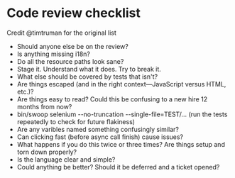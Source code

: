 Code review checklist
=====================

Credit @timtruman for the original list

- Should anyone else be on the review?
- Is anything missing i18n?
- Do all the resource paths look sane?
- Stage it. Understand what it does. Try to break it.
- What else should be covered by tests that isn't?
- Are things escaped (and in the right context—JavaScript versus HTML, etc.)?
- Are things easy to read? Could this be confusing to a new hire 12 months from now?
- bin/swoop selenium --no-truncation --single-file=TEST/… (run the tests repeatedly to check for future flakiness)
- Are any varibles named something confusingly similar?
- Can clicking fast (before async call finish) cause issues?
- What happens if you do this twice or three times? Are things setup and torn down properly?
- Is the language clear and simple?
- Could anything be better? Should it be deferred and a ticket opened?
